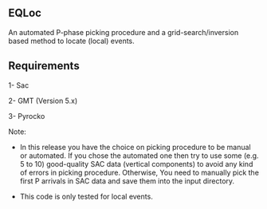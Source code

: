 EQLoc
-----

An automated P-phase picking procedure and a grid-search/inversion based method to locate (local) events.

Requirements
------------

1- Sac

2- GMT (Version 5.x)

3- Pyrocko


Note:

- In this release you have the choice on picking procedure to be manual or automated. If you chose the automated one then try to use some (e.g. 5 to 10) good-quality SAC data (vertical components) to avoid any kind of errors in picking procedure. Otherwise, You need to manually pick the first P arrivals in SAC data and save them into the input directory.

- This code is only tested for local events.

